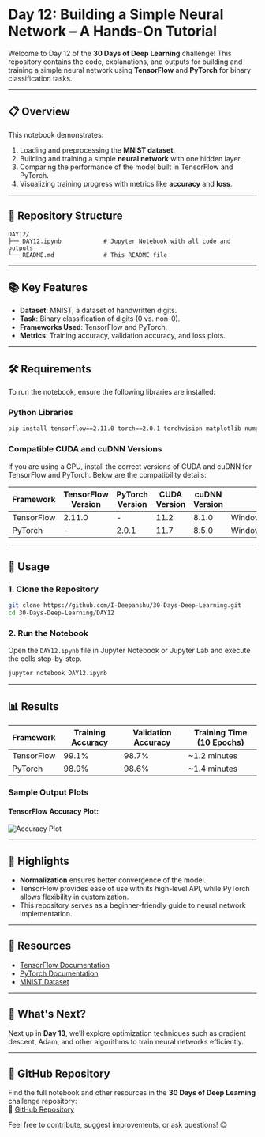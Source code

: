 # **Day 12: Building a Simple Neural Network – A Hands-On Tutorial**

Welcome to Day 12 of the **30 Days of Deep Learning** challenge! This repository contains the code, explanations, and outputs for building and training a simple neural network using **TensorFlow** and **PyTorch** for binary classification tasks.

---

## **📋 Overview**
This notebook demonstrates:
1. Loading and preprocessing the **MNIST dataset**.
2. Building and training a simple **neural network** with one hidden layer.
3. Comparing the performance of the model built in TensorFlow and PyTorch.
4. Visualizing training progress with metrics like **accuracy** and **loss**.

---

## **📂 Repository Structure**
```
DAY12/
├── DAY12.ipynb            # Jupyter Notebook with all code and outputs
└── README.md              # This README file
```

---

## **📚 Key Features**
- **Dataset**: MNIST, a dataset of handwritten digits.
- **Task**: Binary classification of digits (0 vs. non-0).
- **Frameworks Used**: TensorFlow and PyTorch.
- **Metrics**: Training accuracy, validation accuracy, and loss plots.

---

## **🛠️ Requirements**
To run the notebook, ensure the following libraries are installed:

### **Python Libraries**
```bash
pip install tensorflow==2.11.0 torch==2.0.1 torchvision matplotlib numpy
```

### **Compatible CUDA and cuDNN Versions**
If you are using a GPU, install the correct versions of CUDA and cuDNN for TensorFlow and PyTorch. Below are the compatibility details:

| Framework      | TensorFlow Version | PyTorch Version | CUDA Version | cuDNN Version | OS           |
|-----------------|--------------------|------------------|--------------|---------------|--------------|
| TensorFlow      | 2.11.0            | -                | 11.2         | 8.1.0         | Windows/Linux/MacOS |
| PyTorch         | -                 | 2.0.1            | 11.7         | 8.5.0         | Windows/Linux/MacOS |

---

## **📖 Usage**
### 1. Clone the Repository
```bash
git clone https://github.com/I-Deepanshu/30-Days-Deep-Learning.git
cd 30-Days-Deep-Learning/DAY12
```

### 2. Run the Notebook
Open the `DAY12.ipynb` file in Jupyter Notebook or Jupyter Lab and execute the cells step-by-step.

```bash
jupyter notebook DAY12.ipynb
```

---

## **📊 Results**
| Framework       | Training Accuracy | Validation Accuracy | Training Time (10 Epochs) |
|------------------|-------------------|----------------------|---------------------------|
| TensorFlow       | 99.1%            | 98.7%               | ~1.2 minutes              |
| PyTorch          | 98.9%            | 98.6%               | ~1.4 minutes              |

### **Sample Output Plots**
#### TensorFlow Accuracy Plot:
![Accuracy Plot](https://via.placeholder.com/800x400?text=Sample+Accuracy+Plot)

---

## **📌 Highlights**
- **Normalization** ensures better convergence of the model.
- TensorFlow provides ease of use with its high-level API, while PyTorch allows flexibility in customization.
- This repository serves as a beginner-friendly guide to neural network implementation.

---

## **🌟 Resources**
- [TensorFlow Documentation](https://www.tensorflow.org/)
- [PyTorch Documentation](https://pytorch.org/)
- [MNIST Dataset](http://yann.lecun.com/exdb/mnist/)

---

## **📅 What's Next?**
Next up in **Day 13**, we’ll explore optimization techniques such as gradient descent, Adam, and other algorithms to train neural networks efficiently.

---

## **📂 GitHub Repository**
Find the full notebook and other resources in the **30 Days of Deep Learning** challenge repository:  
🔗 [GitHub Repository](https://github.com/I-Deepanshu/30-Days-Deep-Learning/tree/main/DAY12)

Feel free to contribute, suggest improvements, or ask questions! 😊